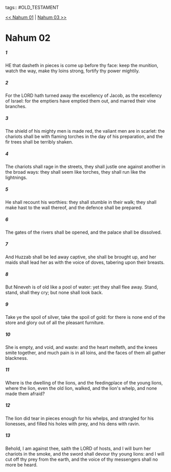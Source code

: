 tags:: #OLD_TESTAMENT

[<< Nahum 01](OLD_TESTAMENT/34_Nahum/Nahum_01.md) | [Nahum 03 >>](OLD_TESTAMENT/34_Nahum/Nahum_03.md)

# Nahum 02

##### 1

HE that dasheth in pieces is come up before thy face: keep the munition, watch the way, make thy loins strong, fortify thy power mightily.

##### 2

For the LORD hath turned away the excellency of Jacob, as the excellency of Israel: for the emptiers have emptied them out, and marred their vine branches.

##### 3

The shield of his mighty men is made red, the valiant men are in scarlet: the chariots shall be with flaming torches in the day of his preparation, and the fir trees shall be terribly shaken.

##### 4

The chariots shall rage in the streets, they shall justle one against another in the broad ways: they shall seem like torches, they shall run like the lightnings.

##### 5

He shall recount his worthies: they shall stumble in their walk; they shall make hast to the wall thereof, and the defence shall be prepared.

##### 6

The gates of the rivers shall be opened, and the palace shall be dissolved.

##### 7

And Huzzab shall be led away captive, she shall be brought up, and her maids shall lead her as with the voice of doves, tabering upon their breasts.

##### 8

But Nineveh is of old like a pool of water: yet they shall flee away. Stand, stand, shall they cry; but none shall look back.

##### 9

Take ye the spoil of silver, take the spoil of gold: for there is none end of the store and glory out of all the pleasant furniture.

##### 10

She is empty, and void, and waste: and the heart melteth, and the knees smite together, and much pain is in all loins, and the faces of them all gather blackness.

##### 11

Where is the dwelling of the lions, and the feedingplace of the young lions, where the lion, even the old lion, walked, and the lion's whelp, and none made them afraid?

##### 12

The lion did tear in pieces enough for his whelps, and strangled for his lionesses, and filled his holes with prey, and his dens with ravin.

##### 13

Behold, I am against thee, saith the LORD of hosts, and I will burn her chariots in the smoke, and the sword shall devour thy young lions: and I will cut off thy prey from the earth, and the voice of thy messengers shall no more be heard.
